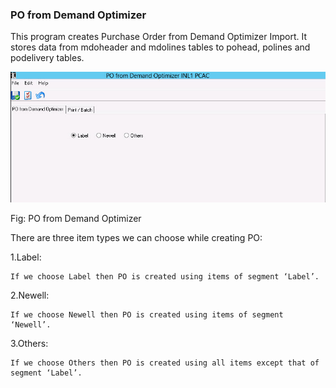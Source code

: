 ### PO from Demand Optimizer

This program creates Purchase Order from Demand Optimizer Import. It stores data from mdoheader and mdolines tables to pohead, polines and podelivery tables.

![](/assets/pofrmdemand.jpg)

Fig: PO from Demand Optimizer

There are three item types we can choose while creating PO:

1.Label:

```
If we choose Label then PO is created using items of segment ‘Label’.
```

2.Newell:

```
If we choose Newell then PO is created using items of segment ‘Newell’.
```

3.Others:

```
If we choose Others then PO is created using all items except that of segment ‘Label’.
```



